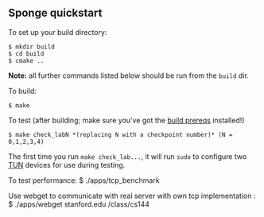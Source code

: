 ## Sponge quickstart

To set up your build directory:

	$ mkdir build
	$ cd build
	$ cmake ..

**Note:** all further commands listed below should be run from the `build` dir.

To build:

    $ make

To test (after building; make sure you've got the [build prereqs](https://web.stanford.edu/class/cs144/vm_howto) installed!)

    $ make check_labN *(replacing N with a checkpoint number)* (N = 0,1,2,3,4)

The first time you run `make check_lab...`, it will run `sudo` to configure two
[TUN](https://www.kernel.org/doc/Documentation/networking/tuntap.txt) devices for use during
testing.

To test performance:
    $ ./apps/tcp_benchmark
    
Use webget to communicate with real server with own tcp implementation :
    $ ./apps/webget stanford.edu /class/cs144
